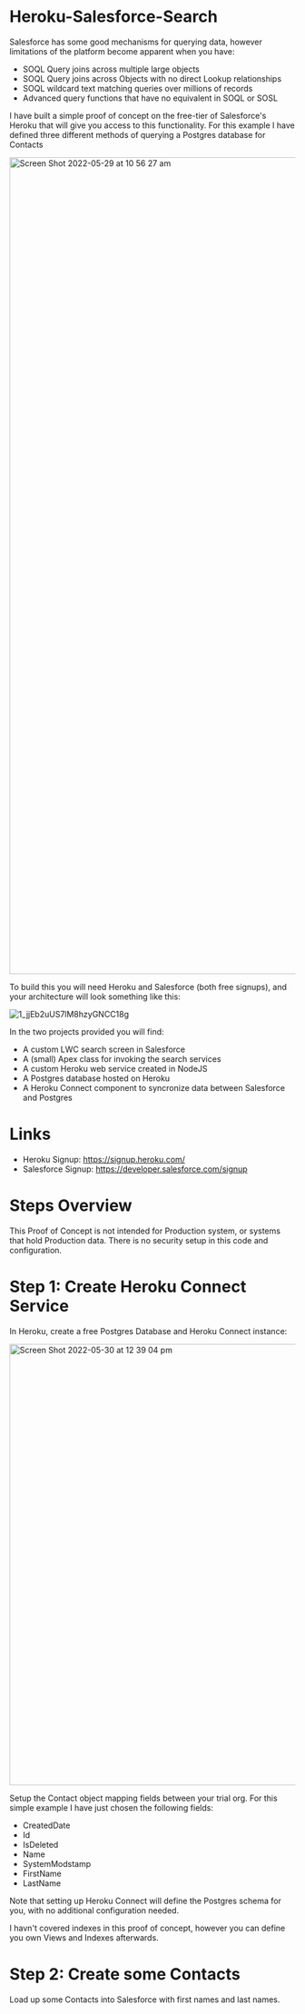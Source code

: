 # Heroku-Salesforce-Search

Salesforce has some good mechanisms for querying data, however limitations of the platform become apparent when you have:

* SOQL Query joins across multiple large objects
* SOQL Query joins across Objects with no direct Lookup relationships
* SOQL wildcard text matching queries over millions of records
* Advanced query functions that have no equivalent in SOQL or SOSL 

I have built a simple proof of concept on the free-tier of Salesforce's Heroku that will give you access to this functionality. For this example I have defined three different methods of querying a Postgres database for Contacts

<img width="1440" alt="Screen Shot 2022-05-29 at 10 56 27 am" src="https://user-images.githubusercontent.com/41508645/170854844-922bc03e-92e6-4cfa-b925-1b02671a5b58.png">

To build this you will need Heroku and Salesforce (both free signups), and your architecture will look something like this:

![1_jjEb2uUS7lM8hzyGNCC18g](https://user-images.githubusercontent.com/41508645/170855283-1ce34107-ae9c-4645-864c-007bc805fd8a.png)

In the two projects provided you will find:

* A custom LWC search screen in Salesforce
* A (small) Apex class for invoking the search services
* A custom Heroku web service created in NodeJS
* A Postgres database hosted on Heroku
* A Heroku Connect component to syncronize data between Salesforce and Postgres

# Links

* Heroku Signup: https://signup.heroku.com/
* Salesforce Signup: https://developer.salesforce.com/signup

# Steps Overview

This Proof of Concept is not intended for Production system, or systems that hold Production data. There is no security setup in this code and configuration.

# Step 1: Create Heroku Connect Service

In Heroku, create a free Postgres Database and Heroku Connect instance:

<img width="778" alt="Screen Shot 2022-05-30 at 12 39 04 pm" src="https://user-images.githubusercontent.com/41508645/170907249-da591195-ecc2-4ffe-a5b0-55c2de1ad81a.png">

Setup the Contact object mapping fields between your trial org. For this simple example I have just chosen the following fields:

* CreatedDate
* Id
* IsDeleted
* Name
* SystemModstamp
* FirstName
* LastName

Note that setting up Heroku Connect will define the Postgres schema for you, with no additional configuration needed.

I havn't covered indexes in this proof of concept, however you can define you own Views and Indexes afterwards.

# Step 2: Create some Contacts

Load up some Contacts into Salesforce with first names and last names. 
